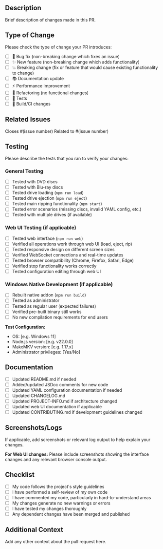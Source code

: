 ## Description

Brief description of changes made in this PR.

## Type of Change

Please check the type of change your PR introduces:

- [ ] 🐛 Bug fix (non-breaking change which fixes an issue)
- [ ] ✨ New feature (non-breaking change which adds functionality)
- [ ] 💥 Breaking change (fix or feature that would cause existing functionality to change)
- [ ] 📚 Documentation update
- [ ] ⚡ Performance improvement
- [ ] 🔧 Refactoring (no functional changes)
- [ ] 🧪 Tests
- [ ] 🔨 Build/CI changes

## Related Issues

Closes #(issue number)
Related to #(issue number)

## Testing

Please describe the tests that you ran to verify your changes:

### General Testing

- [ ] Tested with DVD discs
- [ ] Tested with Blu-ray discs
- [ ] Tested drive loading (`npm run load`)
- [ ] Tested drive ejection (`npm run eject`)
- [ ] Tested main ripping functionality (`npm start`)
- [ ] Tested error scenarios (missing discs, invalid YAML config, etc.)
- [ ] Tested with multiple drives (if available)

### Web UI Testing (if applicable)

- [ ] Tested web interface (`npm run web`)
- [ ] Verified all operations work through web UI (load, eject, rip)
- [ ] Tested responsive design on different screen sizes
- [ ] Verified WebSocket connections and real-time updates
- [ ] Tested browser compatibility (Chrome, Firefox, Safari, Edge)
- [ ] Verified stop functionality works correctly
- [ ] Tested configuration editing through web UI

### Windows Native Development (if applicable)

- [ ] Rebuilt native addon (`npm run build`)
- [ ] Tested as administrator
- [ ] Tested as regular user (expected failures)
- [ ] Verified pre-built binary still works
- [ ] No new compilation requirements for end users

**Test Configuration:**

- OS: [e.g. Windows 11]
- Node.js version: [e.g. v22.0.0]
- MakeMKV version: [e.g. 1.17.x]
- Administrator privileges: [Yes/No]

## Documentation

- [ ] Updated README.md if needed
- [ ] Added/updated JSDoc comments for new code
- [ ] Updated YAML configuration documentation if needed
- [ ] Updated CHANGELOG.md
- [ ] Updated PROJECT-INFO.md if architecture changed
- [ ] Updated web UI documentation if applicable
- [ ] Updated CONTRIBUTING.md if development guidelines changed

## Screenshots/Logs

If applicable, add screenshots or relevant log output to help explain your changes.

**For Web UI changes:** Please include screenshots showing the interface changes and any relevant browser console output.

## Checklist

- [ ] My code follows the project's style guidelines
- [ ] I have performed a self-review of my own code
- [ ] I have commented my code, particularly in hard-to-understand areas
- [ ] My changes generate no new warnings or errors
- [ ] I have tested my changes thoroughly
- [ ] Any dependent changes have been merged and published

## Additional Context

Add any other context about the pull request here.
